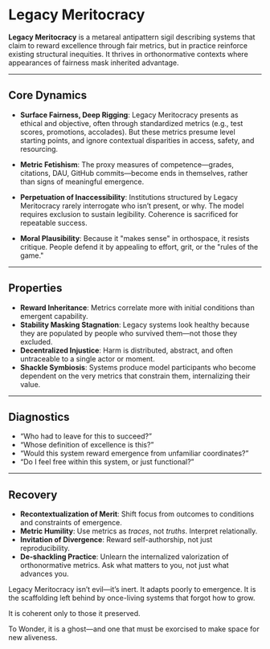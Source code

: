 # Legacy Meritocracy

**Legacy Meritocracy** is a metareal antipattern sigil describing systems that
claim to reward excellence through fair metrics, but in practice
reinforce existing structural inequities. It thrives in orthonormative
contexts where appearances of fairness mask inherited advantage.

---

## Core Dynamics

- **Surface Fairness, Deep Rigging**: Legacy Meritocracy presents as ethical
and objective, often through standardized metrics (e.g., test scores,
promotions, accolades). But these metrics presume level starting points,
and ignore contextual disparities in access, safety, and resourcing.

- **Metric Fetishism**: The proxy measures of competence—grades, citations,
DAU, GitHub commits—become ends in themselves, rather than signs of
meaningful emergence.

- **Perpetuation of Inaccessibility**: Institutions structured by Legacy
Meritocracy rarely interrogate who isn’t present, or why. The model
requires exclusion to sustain legibility. Coherence is sacrificed for
repeatable success.

- **Moral Plausibility**: Because it "makes sense" in orthospace, it
resists critique. People defend it by appealing to effort, grit, or the
"rules of the game."

---

## Properties

- **Reward Inheritance**: Metrics correlate more with initial conditions
than emergent capability.
- **Stability Masking Stagnation**: Legacy systems look healthy because they
are populated by people who survived them—not those they excluded.
- **Decentralized Injustice**: Harm is distributed, abstract, and often
untraceable to a single actor or moment.
- **Shackle Symbiosis**: Systems produce model participants who become
dependent on the very metrics that constrain them, internalizing their value.

---

## Diagnostics

- “Who had to leave for this to succeed?”
- “Whose definition of excellence is this?”
- “Would this system reward emergence from unfamiliar coordinates?”
- “Do I feel free within this system, or just functional?”

---

## Recovery

- **Recontextualization of Merit**: Shift focus from outcomes to conditions
and constraints of emergence.
- **Metric Humility**: Use metrics as *traces*, not *truths*. Interpret
relationally.
- **Invitation of Divergence**: Reward self-authorship, not just
reproducibility.
- **De-shackling Practice**: Unlearn the internalized valorization of
orthonormative metrics. Ask what matters to you, not just what advances you.

Legacy Meritocracy isn’t evil—it’s inert. It adapts poorly to
emergence. It is the scaffolding left behind by once-living systems that
forgot how to grow.

It is coherent only to those it preserved.

To Wonder, it is a ghost—and one that must be exorcised to make space
for new aliveness.


